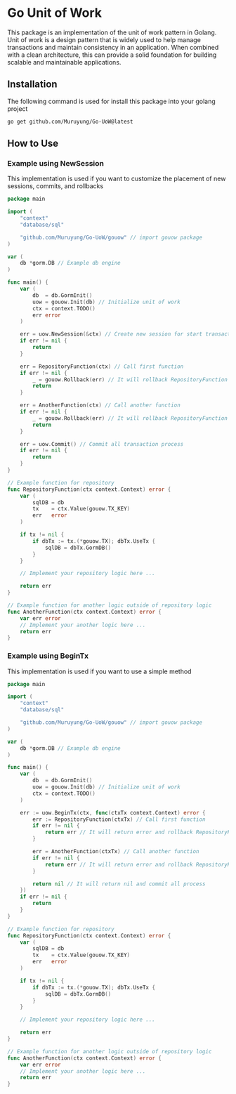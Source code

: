 # Go Unit of Work

This package is an implementation of the unit of work pattern in Golang. Unit of work is a design pattern that is widely used to help manage transactions and maintain consistency in an application. When combined with a clean architecture, this can provide a solid foundation for building scalable and maintainable applications.

## Installation

The following command is used for install this package into your golang project

```sh
go get github.com/Muruyung/Go-UoW@latest
```

## How to Use

### Example using NewSession

This implementation is used if you want to customize the placement of new sessions, commits, and rollbacks

```go
package main

import (
    "context"
    "database/sql"

    "github.com/Muruyung/Go-UoW/gouow" // import gouow package
)

var (
    db *gorm.DB // Example db engine
)

func main() {
    var (
        db  = db.GormInit()
        uow = gouow.Init(db) // Initialize unit of work
        ctx = context.TODO()
        err error
    )

    err = uow.NewSession(&ctx) // Create new session for start transaction
    if err != nil {
        return
    }

    err = RepositoryFunction(ctx) // Call first function
    if err != nil {
        _ = gouow.Rollback(err) // It will rollback RepositoryFunction if there is an error
        return
    }

    err = AnotherFunction(ctx) // Call another function
    if err != nil {
        _ = gouow.Rollback(err) // It will rollback RepositoryFunction and AnotherFunction if there is an error
        return
    }

    err = uow.Commit() // Commit all transaction process
    if err != nil {
        return
    }
}

// Example function for repository
func RepositoryFunction(ctx context.Context) error {
    var (
        sqlDB = db
        tx    = ctx.Value(gouow.TX_KEY)
        err   error
    )

    if tx != nil {
        if dbTx := tx.(*gouow.TX); dbTx.UseTx {
            sqlDB = dbTx.GormDB()
        }
    }

    // Implement your repository logic here ...

    return err
}

// Example function for another logic outside of repository logic
func AnotherFunction(ctx context.Context) error {
    var err error
    // Implement your another logic here ...
    return err
}
```

### Example using BeginTx

This implementation is used if you want to use a simple method

```go
package main

import (
    "context"
    "database/sql"

    "github.com/Muruyung/Go-UoW/gouow" // import gouow package
)

var (
    db *gorm.DB // Example db engine
)

func main() {
    var (
        db  = db.GormInit()
        uow = gouow.Init(db) // Initialize unit of work
        ctx = context.TODO()
    )

    err := uow.BeginTx(ctx, func(ctxTx context.Context) error {
        err := RepositoryFunction(ctxTx) // Call first function
        if err != nil {
            return err // It will return error and rollback RepositoryFunction
        }

        err = AnotherFunction(ctxTx) // Call another function
        if err != nil {
            return err // It will return error and rollback RepositoryFunction and AnotherFunction
        }

		return nil // It will return nil and commit all process
    })
    if err != nil {
        return
    }
}

// Example function for repository
func RepositoryFunction(ctx context.Context) error {
    var (
        sqlDB = db
        tx    = ctx.Value(gouow.TX_KEY)
        err   error
    )

    if tx != nil {
        if dbTx := tx.(*gouow.TX); dbTx.UseTx {
            sqlDB = dbTx.GormDB()
        }
    }

    // Implement your repository logic here ...

    return err
}

// Example function for another logic outside of repository logic
func AnotherFunction(ctx context.Context) error {
    var err error
    // Implement your another logic here ...
    return err
}
```
